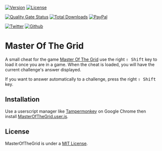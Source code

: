 [![Version](https://img.shields.io/github/v/release/myerffoeg/masterofthegrid?sort=semver)](https://github.com/myerffoeg/masterofthegrid/releases)
[![License](https://img.shields.io/github/license/myerffoeg/masterofthegrid)](LICENSE.md)

[![Quality Gate Status](https://sonarcloud.io/api/project_badges/measure?project=myerffoeg_masterofthegrid&metric=alert_status)](https://sonarcloud.io/dashboard?id=myerffoeg_masterofthegrid)
[![Total Downloads](https://img.shields.io/github/downloads/myerffoeg/masterofthegrid/total)](https://github.com/myerffoeg/masterofthegrid/releases/latest/download/masterofthegrid.user.js) 
[![PayPal](https://img.shields.io/badge/Donate-PayPal-ff3f59.svg)](https://www.paypal.me/myerffoeg)

[![Twitter](https://img.shields.io/twitter/follow/myerffoeg.svg?style=social&label=Follow)](https://twitter.com/myerffoeg)
[![Github](https://img.shields.io/github/followers/myerffoeg.svg?label=Follow&style=social)](https://github.com/myerffoeg)

# Master Of The Grid
A small cheat for the game [Master Of The Grid](http://masterofthegrid.sparklinlabs.com/) use the right <kbd>⇧ Shift</kbd> key to load it once you are in a game. When the cheat is loaded, you will have the current challenge's answer displayed.

If you want to answer automatically to a challenge, press the right <kbd>⇧ Shift</kbd> key.

## Installation
Use a userscript manager like [Tampermonkey](https://chrome.google.com/webstore/detail/tampermonkey/dhdgffkkebhmkfjojejmpbldmpobfkfo?hl=en) on Google Chrome then install [MasterOfTheGrid.user.js](https://github.com/myerffoeg/masterofthegrid/releases/latest/download/MasterOfTheGrid.user.js).

## License
MasterOfTheGrid is under a [MIT License](LICENSE.md).
